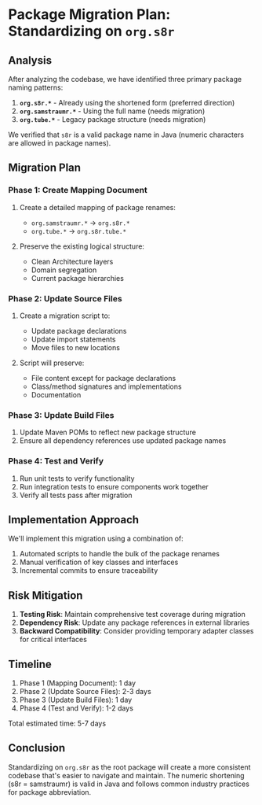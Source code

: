 # Package Migration Plan: Standardizing on `org.s8r`

## Analysis

After analyzing the codebase, we have identified three primary package naming patterns:

1. **`org.s8r.*`** - Already using the shortened form (preferred direction)
2. **`org.samstraumr.*`** - Using the full name (needs migration)
3. **`org.tube.*`** - Legacy package structure (needs migration)

We verified that `s8r` is a valid package name in Java (numeric characters are allowed in package names).

## Migration Plan

### Phase 1: Create Mapping Document

1. Create a detailed mapping of package renames:
   - `org.samstraumr.*` → `org.s8r.*`
   - `org.tube.*` → `org.s8r.tube.*`

2. Preserve the existing logical structure:
   - Clean Architecture layers
   - Domain segregation
   - Current package hierarchies

### Phase 2: Update Source Files

1. Create a migration script to:
   - Update package declarations
   - Update import statements
   - Move files to new locations

2. Script will preserve:
   - File content except for package declarations
   - Class/method signatures and implementations
   - Documentation

### Phase 3: Update Build Files

1. Update Maven POMs to reflect new package structure
2. Ensure all dependency references use updated package names

### Phase 4: Test and Verify

1. Run unit tests to verify functionality
2. Run integration tests to ensure components work together
3. Verify all tests pass after migration

## Implementation Approach

We'll implement this migration using a combination of:

1. Automated scripts to handle the bulk of the package renames
2. Manual verification of key classes and interfaces
3. Incremental commits to ensure traceability

## Risk Mitigation

1. **Testing Risk**: Maintain comprehensive test coverage during migration
2. **Dependency Risk**: Update any package references in external libraries
3. **Backward Compatibility**: Consider providing temporary adapter classes for critical interfaces

## Timeline

1. Phase 1 (Mapping Document): 1 day
2. Phase 2 (Update Source Files): 2-3 days
3. Phase 3 (Update Build Files): 1 day
4. Phase 4 (Test and Verify): 1-2 days

Total estimated time: 5-7 days

## Conclusion

Standardizing on `org.s8r` as the root package will create a more consistent codebase that's easier to navigate and maintain. The numeric shortening (s8r = samstraumr) is valid in Java and follows common industry practices for package abbreviation.